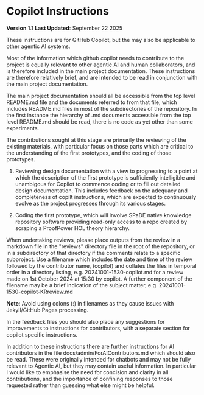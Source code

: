 # Copilot Instructions

**Version** 1.1
**Last Updated**: September 22 2025

These instructions are for GitHub Copilot, but the may also be applicable to other agentic AI systems.

Most of the information which github copilot needs to contribute to the project is equally relevant to other agentic AI and human collaborators, and is therefore included in the main project documentation.
These instructions are therefore relatively brief, and are intended to be read in conjunction with the main project documentation.

The main project documentation should all be accessible from the top level README.md file and the documents referred to from that file, which includes README.md files in most of the subdirectories of the repository.
In the first instance the hierarchy of .md documents accessible from the top level README.md should be read, there is no code as yet other than some experiments. 

The contributions sought at this stage are primarily the reviewing of the existing materials, with particular focus on those parts which are critical to the understanding of the first prototypes, and the coding of those prototypes.

1. Reviewing design documentation with a view to progressing to a point at which the description of the first prototype is sufficiently intelligible and unambigous for Copilot to commence coding or to fill out detailed design documentation.  This includes feedback on the adequacy and completeness of copilt instructions, which are expected to continuously evolve as the project progresses through its various stages.

2. Coding the first prototype, which will involve SPaDE native knowledge repository software providing read-only access to a repo created by scraping a ProofPower HOL theory hierarchy.

When undertaking reviews, please place outputs from the review in a markdown file in the "reviews" directory file in the root of the repository, or in a subdirectory of that directory if the comments relate to a specific subproject.
Use a filename which includes the date and time of the review followed by the contributor name, (copilot) and collates the files in temporal order in a directory listing, e.g. 20241001-1530-copilot.md for a review made on 1st October 2024 at 15:30 by copilot.
A further component of the filename may be a brief indication of the subject matter, e.g. 20241001-1530-copilot-KRreview.md

**Note**: Avoid using colons (:) in filenames as they cause issues with Jekyll/GitHub Pages processing.

In the feedback files you should also place any suggestions for improvements to instructions for contributors, with a separate section for copilot specific instructions.

In addition to these instructions there are further instructions for AI contributors in the file docs/admin/ForAIContributors.md which should also be read.
These were originally intended for chatbots and may not be fully relevant to Agentic AI, but they may contain useful information.
In particular I would like to emphasise the need for concision  and clarity in all contributions, and the importance of confining responses to those requested rather than guessing what else might be helpful.
